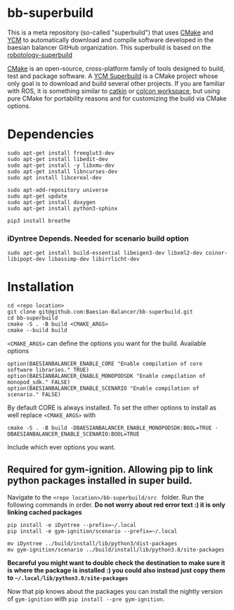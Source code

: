 # bb-superbuild

This is a meta repository (so-called "superbuild") that uses [CMake](https://cmake.org/) and [YCM](https://github.com/robotology/ycm) to automatically
download and compile software developed in the baesian balancer GitHub organization. This superbuild is based on the [robotology-superbuild](https://github.com/robotology/robotology-superbuild)

[CMake](https://cmake.org/) is an open-source, cross-platform family of tools designed to build, test and package software.
A [YCM Superbuild](http://robotology.github.io/ycm/gh-pages/git-master/index.html#superbuild) is a CMake project whose only goal is to download and build several other projects.
If you are familiar with ROS, it is something similar to [catkin](http://wiki.ros.org/catkin/workspaces) or [colcon workspace](https://colcon.readthedocs.io/en/released/user/quick-start.html), but using pure CMake for portability reasons and for customizing the build via CMake options.

<!-- Furthermore, the `robotology-superbuild` also contains some infrastructure to build **binaries** of the contained projects for some platforms.
You can read more about the superbuild concept in [YCM documentation](http://robotology.github.io/ycm/gh-pages/latest/index.html) or in the [related IRC paper](http://lornat75.github.io/papers/2018/domenichelli-irc.pdf). -->





# Dependencies

```
sudo apt-get install freeglut3-dev
sudo apt-get install libedit-dev
sudo apt-get install -y libxmu-dev
sudo apt-get install libncurses-dev
sudo apt install libcereal-dev

sudo apt-add-repository universe
sudo apt-get update
sudo apt-get install doxygen
sudo apt-get install python3-sphinx
```
```
pip3 install breathe
```

### iDyntree Depends. Needed for scenario build option

```
sudo apt-get install build-essential libeigen3-dev libxml2-dev coinor-libipopt-dev libassimp-dev libirrlicht-dev
```

# Installation

```
cd <repo location>
git clone git@github.com:Baesian-Balancer/bb-superbuild.git
cd bb-superbuild
cmake -S . -B build <CMAKE_ARGS>
cmake --build build
```

`<CMAKE_ARGS>` can define the options you want for the build. Available options
```
option(BAESIANBALANCER_ENABLE_CORE "Enable compilation of core software libraries." TRUE)
option(BAESIANBALANCER_ENABLE_MONOPODSDK "Enable compilation of monopod_sdk." FALSE)
option(BAESIANBALANCER_ENABLE_SCENARIO "Enable compilation of scenario." FALSE)
```
By default CORE is always installed. To set the other options to install as well replace `<CMAKE_ARGS>` with
```
cmake -S . -B build -DBAESIANBALANCER_ENABLE_MONOPODSDK:BOOL=TRUE -DBAESIANBALANCER_ENABLE_SCENARIO:BOOL=TRUE
```
Include which ever options you want.

## Required for gym-ignition. Allowing pip to link python packages installed in super build.

Navigate to the `<repo location>/bb-superbuild/src ` folder. Run the following commands in order. **Do not worry about red error text :) it is only linking cached packages**

```
pip install -e iDyntree --prefix=~/.local
pip install -e gym-ignition/scenario --prefix=~/.local

mv iDyntree ../build/install/lib/python3/dist-packages
mv gym-ignition/scenario ../build/install/lib/python3.8/site-packages
```
**Becareful you might want to double check the destination to make sure it is where the package is installed :) you could also instead just copy them to `~/.local/lib/python3.8/site-packages`**

Now that pip knows about the packages you can install the nightly version of `gym-ignition` with `pip install --pre gym-ignition`.
